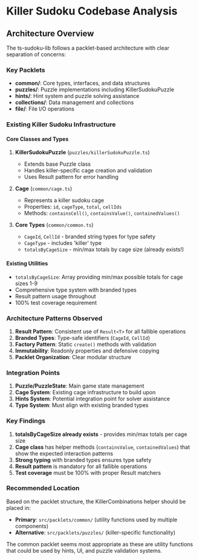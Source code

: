 # Killer Sudoku Codebase Analysis

## Architecture Overview

The ts-sudoku-lib follows a packlet-based architecture with clear separation of concerns:

### Key Packlets
- **common/**: Core types, interfaces, and data structures
- **puzzles/**: Puzzle implementations including KillerSudokuPuzzle
- **hints/**: Hint system and puzzle solving assistance
- **collections/**: Data management and collections
- **file/**: File I/O operations

### Existing Killer Sudoku Infrastructure

#### Core Classes and Types
1. **KillerSudokuPuzzle** (`puzzles/killerSudokuPuzzle.ts`)
   - Extends base Puzzle class
   - Handles killer-specific cage creation and validation
   - Uses Result pattern for error handling

2. **Cage** (`common/cage.ts`)
   - Represents a killer sudoku cage
   - Properties: `id`, `cageType`, `total`, `cellIds`
   - Methods: `containsCell()`, `containsValue()`, `containedValues()`

3. **Core Types** (`common/common.ts`)
   - `CageId`, `CellId` - branded string types for type safety
   - `CageType` - includes 'killer' type
   - `totalsByCageSize` - min/max totals by cage size (already exists!)

#### Existing Utilities
- `totalsByCageSize`: Array providing min/max possible totals for cage sizes 1-9
- Comprehensive type system with branded types
- Result pattern usage throughout
- 100% test coverage requirement

### Architecture Patterns Observed

1. **Result Pattern**: Consistent use of `Result<T>` for all fallible operations
2. **Branded Types**: Type-safe identifiers (`CageId`, `CellId`)
3. **Factory Pattern**: Static `create()` methods with validation
4. **Immutability**: Readonly properties and defensive copying
5. **Packlet Organization**: Clear modular structure

### Integration Points

1. **Puzzle/PuzzleState**: Main game state management
2. **Cage System**: Existing cage infrastructure to build upon
3. **Hints System**: Potential integration point for solver assistance
4. **Type System**: Must align with existing branded types

### Key Findings

1. **totalsByCageSize already exists** - provides min/max totals per cage size
2. **Cage class** has helper methods (`containsValue`, `containedValues`) that show the expected interaction patterns
3. **Strong typing** with branded types ensures type safety
4. **Result pattern** is mandatory for all fallible operations
5. **Test coverage** must be 100% with proper Result matchers

### Recommended Location

Based on the packlet structure, the KillerCombinations helper should be placed in:
- **Primary**: `src/packlets/common/` (utility functions used by multiple components)
- **Alternative**: `src/packlets/puzzles/` (killer-specific functionality)

The common packlet seems most appropriate as these are utility functions that could be used by hints, UI, and puzzle validation systems.